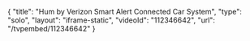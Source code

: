 {
    "title": "Hum by Verizon Smart Alert Connected Car System",
    "type": "solo",
    "layout": "iframe-static",
    "videoId": "112346642",
    "url": "\/tvpembed\/112346642"
}